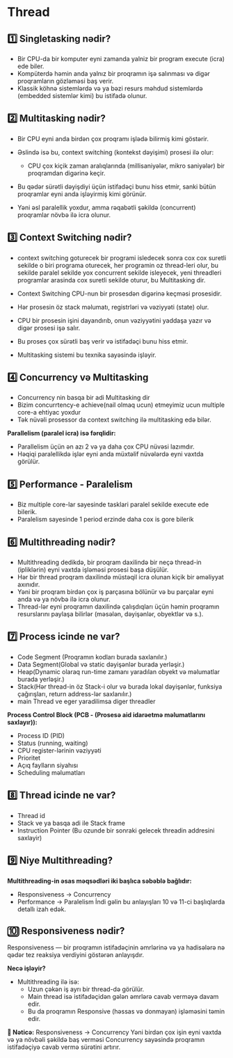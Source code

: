 # Thread

## 1️⃣ Singletasking nədir?

- Bir CPU-da bir komputer eyni zamanda yalniz bir program execute (icra) ede biler.
- Kompüterdə həmin anda yalnız bir proqramın işə salınması və digər proqramların gözləməsi baş  verir.
- Klassik köhnə sistemlərdə və ya bəzi resurs məhdud sistemlərdə (embedded sistemlər kimi) bu istifadə olunur.

## 2️⃣ Multitasking nədir?

- Bir CPU eyni anda birdən çox proqramı işlədə bilirmiş kimi göstərir.

- Əslində isə bu, context switching (kontekst dəyişimi) prosesi ilə olur:
  - CPU çox kiçik zaman aralıqlarında (millisaniyələr, mikro saniyələr) bir proqramdan digərinə keçir.

- Bu qədər sürətli dəyişdiyi üçün istifadəçi bunu hiss etmir, sanki bütün proqramlar eyni anda işləyirmiş kimi görünür.

- Yəni əsl paralellik yoxdur, amma rəqabətli şəkildə (concurrent) proqramlar növbə ilə icra olunur.

## 3️⃣ Context Switching nədir?

-  context switching goturecek bir programi isledecek sonra cox cox suretli sekilde o biri programa oturecek, her programin oz thread-leri olur, bu sekilde paralel sekilde yox concurrent sekilde isleyecek, yeni threadleri programlar arasinda cox suretli sekilde oturur, bu Multitasking dir.

- Context Switching CPU-nun bir prosesdən digərinə keçməsi prosesidir.
- Hər prosesin öz stack məlumatı, registrləri və vəziyyəti (state) olur.
- CPU bir prosesin işini dayandırıb, onun vəziyyətini yaddaşa yazır və digər prosesi işə salır.
- Bu proses çox sürətli baş verir və istifadəçi bunu hiss etmir.
- Multitasking sistemi bu texnika sayəsində işləyir.

## 4️⃣ Concurrency və Multitasking

- Concurrency nin basqa bir adi Multitasking dir
- Bizim concurrtency-e achieve(nail olmaq ucun) etmeyimiz ucun multiple core-a ehtiyac yoxdur
- Tək nüvəli prosessor da context switching ilə multitasking edə bilər.

**Parallelism (paralel icra) isə fərqlidir:**
- Parallelism üçün ən azı 2 və ya daha çox CPU nüvəsi lazımdır.
- Həqiqi paralellikdə işlər eyni anda müxtəlif nüvələrdə eyni vaxtda görülür.

## 5️⃣ Performance - Paralelism

- Biz multiple core-lar sayesinde tasklari paralel sekilde execute ede bilerik.
- Paralelism sayesinde 1 period erzinde daha cox is gore bilerik

## 6️⃣ Multithreading nədir?

- Multithreading dedikdə, bir proqram daxilində bir neçə thread-in (ipliklərin) eyni vaxtda işləməsi prosesi başa düşülür.
- Hər bir thread proqram daxilində müstəqil icra olunan kiçik bir əməliyyat axınıdır.
- Yəni bir proqram birdən çox iş parçasına bölünür və bu parçalar eyni anda və ya növbə ilə icra olunur.
- Thread-lər eyni proqramın daxilində çalışdıqları üçün həmin proqramın resurslarını paylaşa bilirlər (məsələn, dəyişənlər, obyektlər və s.).

## 7️⃣ Process icinde ne var?

-  Code Segment (Proqramın kodları burada saxlanılır.)
- Data Segment(Global və static dəyişənlər burada yerləşir.)
- Heap(Dynamic olaraq run-time zamanı yaradılan obyekt və məlumatlar burada yerləşir.)
- Stack(Hər thread-in öz Stack-i olur və burada lokal dəyişənlər, funksiya çağırışları, return address-lər saxlanılır.)
- main Thread ve eger yaradilimsa diger threadler

**Process Control Block (PCB - (Prosesə aid idarəetmə məlumatlarını saxlayır)):**
- Process ID (PID)
- Status (running, waiting)
- CPU register-lərinin vəziyyəti
- Prioritet
- Açıq faylların siyahısı
- Scheduling məlumatları

## 8️⃣ Thread icinde ne var?

- Thread id
- Stack ve ya basqa adi ile Stack frame
- Instruction Pointer (Bu ozunde bir sonraki gelecek threadin addresini saxlayir)
 
## 9️⃣ Niye Multithreading? 

**Multithreading-in əsas məqsədləri iki başlıca səbəblə bağlıdır:**
- Responsiveness -> Concurrency
- Performance -> Paralelism
İndi gəlin bu anlayışları 10 və 11-ci başlıqlarda detallı izah edək.

## 🔟 Responsiveness nədir?

Responsiveness — bir proqramın istifadəçinin əmrlərinə və ya hadisələrə nə qədər tez reaksiya verdiyini göstərən anlayışdır.

**Necə işləyir?**

- Multithreading ilə isə:
  - Uzun çəkən iş ayrı bir thread-də görülür.
  - Main thread isə istifadəçidən gələn əmrlərə cavab verməyə davam edir.
  - Bu da proqramın Responsive (həssas və donmayan) işləməsini təmin edir.

**📌 Nəticə:**
Responsiveness → Concurrency
Yəni birdən çox işin eyni vaxtda və ya növbəli şəkildə baş verməsi Concurrency sayəsində proqramın istifadəçiyə cavab vermə sürətini artırır.

